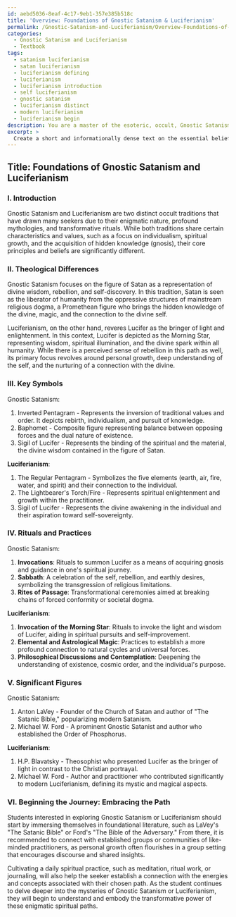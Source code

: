 ```yaml
---
id: aebd5036-8eaf-4c17-9eb1-357e385b518c
title: 'Overview: Foundations of Gnostic Satanism & Luciferianism'
permalink: /Gnostic-Satanism-and-Luciferianism/Overview-Foundations-of-Gnostic-Satanism-Luciferianism/
categories:
  - Gnostic Satanism and Luciferianism
  - Textbook
tags:
  - satanism luciferianism
  - satan luciferianism
  - luciferianism defining
  - luciferianism
  - luciferianism introduction
  - self luciferianism
  - gnostic satanism
  - luciferianism distinct
  - modern luciferianism
  - luciferianism begin
description: You are a master of the esoteric, occult, Gnostic Satanism and Luciferianism and education, you have written many textbooks on the subject in ways that provide students with rich and deep understanding of the subject. You are being asked to write textbook-like sections on a topic and you do it with full context, explainability, and reliability in accuracy to the true facts of the topic at hand, in a textbook style that a student would easily be able to learn from, in a rich, engaging, and contextual way. Always include relevant context (such as formulas and history), related concepts, and in a way that someone can gain deep insights from.
excerpt: > 
  Create a short and informationally dense text on the essential beliefs and practices of Gnostic Satanism and Luciferianism for a student studying the occult. Include an overview of their theological differences, key symbols, rituals, and significant figures in both traditions as well as a brief introduction on how to begin their journey in either path.
---
```


## Title: Foundations of Gnostic Satanism and Luciferianism

### I. Introduction

Gnostic Satanism and Luciferianism are two distinct occult traditions that have drawn many seekers due to their enigmatic nature, profound mythologies, and transformative rituals. While both traditions share certain characteristics and values, such as a focus on individualism, spiritual growth, and the acquisition of hidden knowledge (gnosis), their core principles and beliefs are significantly different.

### II. Theological Differences

Gnostic Satanism focuses on the figure of Satan as a representation of divine wisdom, rebellion, and self-discovery. In this tradition, Satan is seen as the liberator of humanity from the oppressive structures of mainstream religious dogma, a Promethean figure who brings the hidden knowledge of the divine, magic, and the connection to the divine self. 

Luciferianism, on the other hand, reveres Lucifer as the bringer of light and enlightenment. In this context, Lucifer is depicted as the Morning Star, representing wisdom, spiritual illumination, and the divine spark within all humanity. While there is a perceived sense of rebellion in this path as well, its primary focus revolves around personal growth, deep understanding of the self, and the nurturing of a connection with the divine.

### III. Key Symbols

Gnostic Satanism:
1. Inverted Pentagram - Represents the inversion of traditional values and order. It depicts rebirth, individualism, and pursuit of knowledge.
2. Baphomet - Composite figure representing balance between opposing forces and the dual nature of existence.
3. Sigil of Lucifer - Represents the binding of the spiritual and the material, the divine wisdom contained in the figure of Satan.

**Luciferianism**:
1. The Regular Pentagram - Symbolizes the five elements (earth, air, fire, water, and spirit) and their connection to the individual.
2. The Lightbearer's Torch/Fire - Represents spiritual enlightenment and growth within the practitioner.
3. Sigil of Lucifer - Represents the divine awakening in the individual and their aspiration toward self-sovereignty.

### IV. Rituals and Practices

Gnostic Satanism:
1. **Invocations**: Rituals to summon Lucifer as a means of acquiring gnosis and guidance in one's spiritual journey.
2. **Sabbath**: A celebration of the self, rebellion, and earthly desires, symbolizing the transgression of religious limitations.
3. **Rites of Passage**: Transformational ceremonies aimed at breaking chains of forced conformity or societal dogma.

**Luciferianism**:
1. **Invocation of the Morning Star**: Rituals to invoke the light and wisdom of Lucifer, aiding in spiritual pursuits and self-improvement.
2. **Elemental and Astrological Magic**: Practices to establish a more profound connection to natural cycles and universal forces.
3. **Philosophical Discussions and Contemplation**: Deepening the understanding of existence, cosmic order, and the individual's purpose.

### V. Significant Figures

Gnostic Satanism:
1. Anton LaVey - Founder of the Church of Satan and author of "The Satanic Bible," popularizing modern Satanism.
2. Michael W. Ford - A prominent Gnostic Satanist and author who established the Order of Phosphorus.

**Luciferianism**:
1. H.P. Blavatsky - Theosophist who presented Lucifer as the bringer of light in contrast to the Christian portrayal.
2. Michael W. Ford - Author and practitioner who contributed significantly to modern Luciferianism, defining its mystic and magical aspects.

### VI. **Beginning the Journey**: Embracing the Path

Students interested in exploring Gnostic Satanism or Luciferianism should start by immersing themselves in foundational literature, such as LaVey's "The Satanic Bible" or Ford's "The Bible of the Adversary." From there, it is recommended to connect with established groups or communities of like-minded practitioners, as personal growth often flourishes in a group setting that encourages discourse and shared insights.

Cultivating a daily spiritual practice, such as meditation, ritual work, or journaling, will also help the seeker establish a connection with the energies and concepts associated with their chosen path. As the student continues to delve deeper into the mysteries of Gnostic Satanism or Luciferianism, they will begin to understand and embody the transformative power of these enigmatic spiritual paths.
